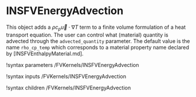 # INSFVEnergyAdvection

This object adds a $\rho c_p \vec u \cdot \nabla T$ term to a finite volume
formulation of a heat transport equation. The user can control what (material) quantity is
advected through the `advected_quantity` parameter. The default value is the
name `rho_cp_temp` which corresponds to a material property name declared by
[INSFVEnthalpyMaterial.md].

!syntax parameters /FVKernels/INSFVEnergyAdvection

!syntax inputs /FVKernels/INSFVEnergyAdvection

!syntax children /FVKernels/INSFVEnergyAdvection
